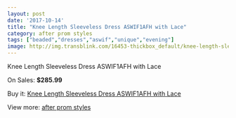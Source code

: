 ```yaml
---
layout: post
date: '2017-10-14'
title: "Knee Length Sleeveless Dress ASWIF1AFH with Lace"
category: after prom styles
tags: ["beaded","dresses","aswif","unique","evening"]
image: http://img.transblink.com/16453-thickbox_default/knee-length-sleeveless-dress-aswif1afh-with-lace.jpg
---
```

Knee Length Sleeveless Dress ASWIF1AFH with Lace

On Sales: **$285.99**
<a href="https://www.transblink.com/en/after-prom-styles/5202-knee-length-sleeveless-dress-aswif1afh-with-lace.html"><amp-img layout="responsive" width="600" height="600" src="//img.transblink.com/16453-thickbox_default/knee-length-sleeveless-dress-aswif1afh-with-lace.jpg" alt="Knee Length Sleeveless Dress ASWIF1AFH with Lace 0" /></a>
<a href="https://www.transblink.com/en/after-prom-styles/5202-knee-length-sleeveless-dress-aswif1afh-with-lace.html"><amp-img layout="responsive" width="600" height="600" src="//img.transblink.com/16455-thickbox_default/knee-length-sleeveless-dress-aswif1afh-with-lace.jpg" alt="Knee Length Sleeveless Dress ASWIF1AFH with Lace 1" /></a>
<a href="https://www.transblink.com/en/after-prom-styles/5202-knee-length-sleeveless-dress-aswif1afh-with-lace.html"><amp-img layout="responsive" width="600" height="600" src="//img.transblink.com/16454-thickbox_default/knee-length-sleeveless-dress-aswif1afh-with-lace.jpg" alt="Knee Length Sleeveless Dress ASWIF1AFH with Lace 2" /></a>

Buy it: [Knee Length Sleeveless Dress ASWIF1AFH with Lace](https://www.transblink.com/en/after-prom-styles/5202-knee-length-sleeveless-dress-aswif1afh-with-lace.html "Knee Length Sleeveless Dress ASWIF1AFH with Lace")

View more: [after prom styles](https://www.transblink.com/en/55-after-prom-styles "after prom styles")